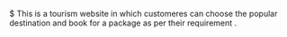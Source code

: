 $ This is a tourism website in which customeres can choose the popular destination and book for a package as per their requirement .
